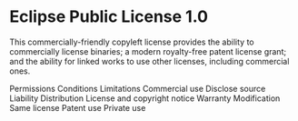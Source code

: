 Eclipse Public License 1.0
==========================

This commercially-friendly copyleft license provides the ability to commercially license binaries; a modern royalty-free
patent license grant; and the ability for linked works to use other licenses, including commercial ones.

Permissions                      Conditions                                                    Limitations
Commercial use                   Disclose source                                               Liability
Distribution                     License and copyright notice                                  Warranty
Modification                     Same license
Patent use
Private use
